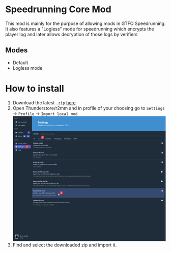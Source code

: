 # Speedrunning Core Mod

This mod is mainly for the purpose of allowing mods in GTFO Speedrunning. 
It also features a "Logless" mode for speedrunning which encrypts the player log and 
later allows decryption of those logs by verifiers

## Modes

* Default
* Logless mode

# How to install

1. Download the latest `.zip` [here](https://github.com/GTFO-Speedrunning/SpeedrunningCoreMod/releases/latest)
2. Open Thunderstore/r2mm and in profile of your choosing go to `Settings` -> `Profile` -> `Import local mod`
![r2mm Settings](media/r2mm_steps.png)
3. Find and select the downloaded zip and import it.
